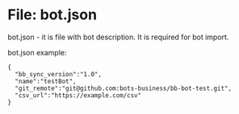 # File: bot.json

bot.json - it is file with bot description. It is required for bot import.

bot.json example:

```
{
  "bb_sync_version":"1.0",
  "name":"testBot",
  "git_remote":"git@github.com:bots-business/bb-bot-test.git",
  "csv_url":"https://example.com/csv"
}
```

